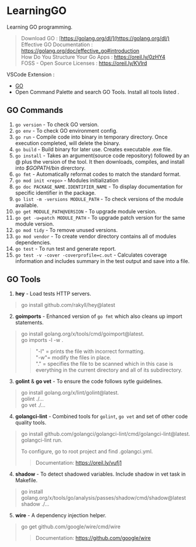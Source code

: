 # LearningGO
Learning GO programming.
  
> Download GO : [https://golang.org/dl/](https://golang.org/dl/)  
> Effective GO Documentation : https://golang.org/doc/effective_go#introduction  
> How Do You Structure Your Go Apps : https://oreil.ly/0zHY4  
> FOSS - Open Source Licenses : https://oreil.ly/KVlrd  
  
VSCode Extension : 
- [GO](golang.go)
- Open Command Palette and search GO Tools. Install all tools listed . 
  
## GO Commands  
1. `go version` - To check GO version.  
2. `go env` - To check GO environment config.  
3. `go run` - Compile code into binary in temporary directory. Once execution completed, will delete the binary.  
4. `go build` - Build binary for later use. Creates executable .exe file.  
5. `go install` - Takes an argument(source code repository) followed by an @ plus the version of the tool. It then downloads, compiles, and install into *$GOPATH/bin* direrctory.  
6. `go fmt` - Automatically reformat codes to match the standard format.  
7. `go mod init <repo>` - Modules initialization  
8. `go doc PACKAGE_NAME.IDENTIFIER_NAME` - To display documentation for specific identifier in the package.  
9. `go list -m -versions MODULE_PATH` - To check versions of the module available.  
10. `go get MODULE_PATH@VERSION` - To upgrade module version.  
11. `go get -u=patch MODULE_PATH` - To upgrade patch version for the same module version.  
12. `go mod tidy` - To remove unused versions.  
13. `go mod vendor` - To create vendor directory contains all of modules dependencies.  
14. `go test` - To run test and generate report.  
15. `go test -v -cover -coverprofile=c.out` - Calculates coverage information and includes summary in the test output and save into a file.  
  
## GO Tools  
1. **hey** - Load tests HTTP servers.  
> go install github.com/rakyll/hey@latest  
2. **goimports** - Enhanced version of `go fmt` which also cleans up import statements.  
> go install golang.org/x/tools/cmd/goimport@latest.  
> go imports -l -w .  
>> "-l" = prints the file with incorrect formatting.  
>> "-w"= modify the files in place.  
>> "."  = specifies the file to be scanned which in this case is everything in the current directory and all of its subdirectory.  
3. **golint** & **go vet** - To ensure the code follows sytle guidelines.  
> go install golang.org/x/lint/golint@latest.  
> golint ./...  
> go vet ./...  
4. **golangci-lint** - Combined tools for `golint`, `go vet` and set of other code quality tools.  
> go install github.com/golangci/golangci-lint/cmd/golangci-lint@latest.  
> golangci-lint run.  
>
> To configure, go to root project and find .golangci.yml.  
>> Documentation: https://oreil.ly/vufj1  
4. **shadow** - To detect shadowed variables. Include shadow in vet task in Makefile.  
> go install golang.org/x/tools/go/analysis/passes/shadow/cmd/shadow@latest
> shadow ./...  
5. **wire** - A dependency injection helper.
> go get github.com/google/wire/cmd/wire
>> Documentation: https://github.com/google/wire

  